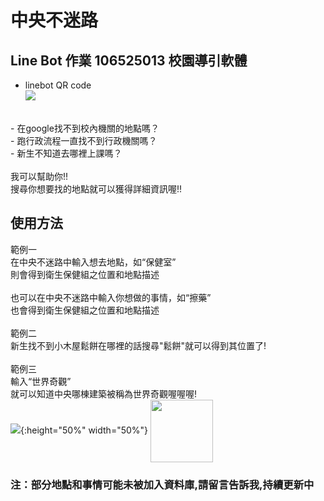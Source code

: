 # 中央不迷路   
## Line Bot 作業 106525013 校園導引軟體
 - linebot QR code<br>
![](https://i.imgur.com/aGpUWsM.png)

<br>
 - 在google找不到校內機關的地點嗎？<br> 
 - 跑行政流程一直找不到行政機關嗎？<br>
 - 新生不知道去哪裡上課嗎？<br>
 <br>
 我可以幫助你!!<br>
 搜尋你想要找的地點就可以獲得詳細資訊喔!!<br>
 
 ## 使用方法
範例一<br>
在中央不迷路中輸入想去地點，如“保健室” <br>
則會得到衛生保健組之位置和地點描述 <br>
<br>
也可以在中央不迷路中輸入你想做的事情，如“擦藥”<br> 
也會得到衛生保健組之位置和地點描述 <br>
<br>
範例二<br>
新生找不到小木屋鬆餅在哪裡的話搜尋"鬆餅"就可以得到其位置了!<br>
<br>
範例三<br>
輸入“世界奇觀” <br>
就可以知道中央哪棟建築被稱為世界奇觀喔喔喔!<br>
![](https://i.imgur.com/zmFCJbp.jpg){:height="50%" width="50%"}
<img src="https://i.imgur.com/zmFCJbp.jpg" width="100" hegiht="30" align=center />
 ### 注：部分地點和事情可能未被加入資料庫,請留言告訴我,持續更新中
